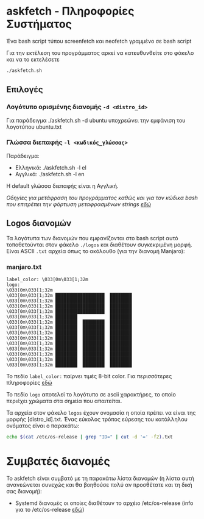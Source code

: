 # askfetch - Πληροφορίες Συστήματος

Ένα bash script τύπου screenfetch και neofetch γραμμένο σε bash script

Για την εκτέλεση του προγράμματος αρκεί να κατευθυνθείτε στο φάκελο και να το εκτελέσετε 

```bash
./askfetch.sh
```

## Επιλογές

### Λογότυπο ορισμένης διανομής `-d <distro_id>`
Για παράδειγμα ./askfetch.sh -d ubuntu υποχρεώνει την εμφάνιση του λογοτύπου ubuntu.txt
### Γλώσσα διεπαφής `-l <κωδικός_γλώσσας>` 
Παράδειγμα:
* Ελληνικά: ./askfetch.sh -l el
* Αγγλικά: ./askfetch.sh -l en

Η default γλώσσα διεπαφής είναι η Αγγλική.

*Οδηγίες για μετάφραση του προγράμματος καθώς και για τον κώδικα bash που επιτρέπει την φόρτωση μεταφρασμένων strings [εδώ](https://www.linuxjournal.com/content/internationalizing-those-bash-scripts)*


## Logos διανομών 
Τα λογότυπα των διανομών που εμφανίζονται στο bash script αυτό τοποθετούνται στον φάκελο `./logos` και διαθέτουν συγκεκριμένη μορφή. Είναι ASCII `.txt` αρχεία όπως το ακόλουθο (για την διανομή Manjaro):

### manjaro.txt
```
label_color: \033[0m\033[1;32m
logo:
\033[0m\033[1;32m
\033[0m\033[1;32m ██████████████████  ████████    
\033[0m\033[1;32m ██████████████████  ████████    
\033[0m\033[1;32m ██████████████████  ████████    
\033[0m\033[1;32m ██████████████████  ████████    
\033[0m\033[1;32m ████████            ████████    
\033[0m\033[1;32m ████████  ████████  ████████    
\033[0m\033[1;32m ████████  ████████  ████████    
\033[0m\033[1;32m ████████  ████████  ████████    
\033[0m\033[1;32m ████████  ████████  ████████    
\033[0m\033[1;32m ████████  ████████  ████████    
\033[0m\033[1;32m ████████  ████████  ████████    
\033[0m\033[1;32m ████████  ████████  ████████    
\033[0m\033[1;32m ████████  ████████  ████████    
\033[0m\033[1;32m ████████  ████████  ████████
```

Το πεδίο `label_color:` παίρνει τιμές 8-bit color. Για περισσότερες πληροφορίες [εδώ](https://misc.flogisoft.com/bash/tip_colors_and_formatting)

Το πεδίο `logo` αποτελεί το λογότυπο σε ascii χαρακτήρες, το οποίο περιέχει χρώματα στα σημεία που απαιτείται.

Τα αρχεία στον φάκελο `logos`  έχουν ονομασία η οποία πρέπει να είναι της μορφής [distro_id].txt. Ένας εύκολος τρόπος εύρεσης του κατάλληλου ονόματος είναι ο παρακάτω:
```bash
echo $(cat /etc/os-release | grep "ID=" | cut -d '=' -f2).txt
```

# Συμβατές διανομές
Το askfetch είναι συμβατό με τη παρακάτω λίστα διανομών (η λίστα αυτή ανανεώνεται συνεχώς και θα βοηθούσε πολύ αν προσθέτατε και τη δική σας διανομή):

* Systemd διανομές οι οποίες διαθέτουν το αρχέιο /etc/os-release (info για το  /etc/os-release [εδώ](http://0pointer.de/blog/projects/os-release.html))

